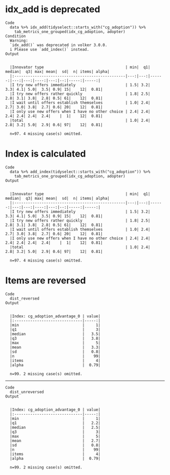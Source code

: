 # idx_add is deprecated

    Code
      data %>% idx_add(tidyselect::starts_with("cg_adoption")) %>%
        tab_metrics_one_grouped(idx_cg_adoption, adopter)
    Condition
      Warning:
      `idx_add()` was deprecated in volker 3.0.0.
      i Please use `add_index()` instead.
    Output
      
      
      |Innovator type                                    | min|  q1| median|  q3| max| mean|  sd|  n| items| alpha|
      |:-------------------------------------------------|---:|---:|------:|---:|---:|----:|---:|--:|-----:|-----:|
      |I try new offers immediately                      | 1.5| 3.2|    3.3| 4.1| 5.0|  3.5| 0.9| 15|    12|  0.81|
      |I try new offers rather quickly                   | 1.8| 2.5|    2.8| 3.1| 3.8|  2.8| 0.5| 61|    12|  0.81|
      |I wait until offers establish themselves          | 1.0| 2.4|    2.7| 3.0| 3.8|  2.7| 0.6| 20|    12|  0.81|
      |I only use new offers when I have no other choice | 2.4| 2.4|    2.4| 2.4| 2.4|  2.4|    |  1|    12|  0.81|
      |total                                             | 1.0| 2.4|    2.8| 3.2| 5.0|  2.9| 0.6| 97|    12|  0.81|
      
      n=97. 4 missing case(s) omitted.
      

# Index is calculated

    Code
      data %>% add_index(tidyselect::starts_with("cg_adoption")) %>%
        tab_metrics_one_grouped(idx_cg_adoption, adopter)
    Output
      
      
      |Innovator type                                    | min|  q1| median|  q3| max| mean|  sd|  n| items| alpha|
      |:-------------------------------------------------|---:|---:|------:|---:|---:|----:|---:|--:|-----:|-----:|
      |I try new offers immediately                      | 1.5| 3.2|    3.3| 4.1| 5.0|  3.5| 0.9| 15|    12|  0.81|
      |I try new offers rather quickly                   | 1.8| 2.5|    2.8| 3.1| 3.8|  2.8| 0.5| 61|    12|  0.81|
      |I wait until offers establish themselves          | 1.0| 2.4|    2.7| 3.0| 3.8|  2.7| 0.6| 20|    12|  0.81|
      |I only use new offers when I have no other choice | 2.4| 2.4|    2.4| 2.4| 2.4|  2.4|    |  1|    12|  0.81|
      |total                                             | 1.0| 2.4|    2.8| 3.2| 5.0|  2.9| 0.6| 97|    12|  0.81|
      
      n=97. 4 missing case(s) omitted.
      

# Items are reversed

    Code
      dist_reversed
    Output
      
      
      |Index: cg_adoption_advantage_0 | value|
      |:------------------------------|-----:|
      |min                            |     1|
      |q1                             |     3|
      |median                         |   3.5|
      |q3                             |   3.8|
      |max                            |     5|
      |mean                           |   3.3|
      |sd                             |   0.8|
      |n                              |    99|
      |items                          |     4|
      |alpha                          |  0.79|
      
      n=99. 2 missing case(s) omitted.
      

---

    Code
      dist_unreversed
    Output
      
      
      |Index: cg_adoption_advantage_0 | value|
      |:------------------------------|-----:|
      |min                            |     1|
      |q1                             |   2.2|
      |median                         |   2.5|
      |q3                             |     3|
      |max                            |     5|
      |mean                           |   2.7|
      |sd                             |   0.8|
      |n                              |    99|
      |items                          |     4|
      |alpha                          |  0.79|
      
      n=99. 2 missing case(s) omitted.
      

